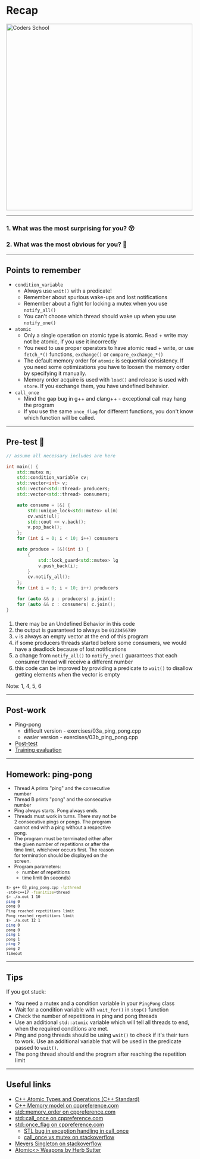 <!-- .slide: data-background="#111111" -->

# Recap

<a href="https://coders.school">
    <img width="500" data-src="../coders_school_logo.png" alt="Coders School" class="plain">
</a>

___

### 1. What was the most surprising for you? 😲

### 2. What was the most obvious for you? 🥱

___
<!-- .slide: style="font-size: .81em" -->

## Points to remember

* <!-- .element: class="fragment fade-in" --> <code>condition_variable</code>
  * <!-- .element: class="fragment fade-in" --> Always use <code>wait()</code> with a predicate!
  * <!-- .element: class="fragment fade-in" --> Remember about spurious wake-ups and lost notifications
  * <!-- .element: class="fragment fade-in" --> Remember about a fight for locking a mutex when you use <code>notify_all()</code>
  * <!-- .element: class="fragment fade-in" --> You can't choose which thread should wake up when you use <code>notify_one()</code>
* <!-- .element: class="fragment fade-in" --> <code>atomic</code>
  * <!-- .element: class="fragment fade-in" --> Only a single operation on atomic type is atomic. Read + write may not be atomic, if you use it incorrectly
  * <!-- .element: class="fragment fade-in" --> You need to use proper operators to have atomic read + write, or use <code>fetch_*()</code> functions, <code>exchange()</code> or <code>compare_exchange_*()</code>
  * <!-- .element: class="fragment fade-in" --> The default memory order for <code>atomic</code> is sequential consistency. If you need some optimizations you have to loosen the memory order by specifying it manually.
  * <!-- .element: class="fragment fade-in" --> Memory order acquire is used with <code>load()</code> and release is used with <code>store</code>. If you exchange them, you have undefined behavior.
* <!-- .element: class="fragment fade-in" --> <code>call_once</code>
  * <!-- .element: class="fragment fade-in" --> Mind the <span style="text-decoration: line-through;">gap</span> bug in g++ and clang++ - exceptional call may hang the program
  * <!-- .element: class="fragment fade-in" --> If you use the same <code>once_flag</code> for different functions, you don't know which function will be called.

___
<!-- .slide: style="font-size: .65em" -->

## Pre-test 🤯

<div class="multicolumn">

<div style="width: 60%">

```cpp
// assume all necessary includes are here

int main() {
    std::mutex m;
    std::condition_variable cv;
    std::vector<int> v;
    std::vector<std::thread> producers;
    std::vector<std::thread> consumers;

    auto consume = [&] {
        std::unique_lock<std::mutex> ul(m);
        cv.wait(ul);
        std::cout << v.back();
        v.pop_back();
    };
    for (int i = 0; i < 10; i++) consumers.emplace_back(consume);

    auto produce = [&](int i) {
        {
            std::lock_guard<std::mutex> lg(m);
            v.push_back(i);
        }
        cv.notify_all();
    };
    for (int i = 0; i < 10; i++) producers.emplace_back(produce, i);

    for (auto && p : producers) p.join();
    for (auto && c : consumers) c.join();
}
```

</div>

<div class="col" style="margin-top: 20px">

1. <!-- .element: class="fragment highlight-green" --> there may be an Undefined Behavior in this code
2. <!-- .element: class="fragment highlight-red" --> the output is guaranteed to always be <code>0123456789</code>
3. <!-- .element: class="fragment highlight-red" --> <code>v</code> is always an empty vector at the end of this program
4. <!-- .element: class="fragment highlight-green" --> if some producers threads started before some consumers, we would have a deadlock because of lost notifications
5. <!-- .element: class="fragment highlight-green" --> a change from <code>notify_all()</code> to <code>notify_one()</code> guarantees that each consumer thread will receive a different number
6. <!-- .element: class="fragment highlight-green" --> this code can be improved by providing a predicate to <code>wait()</code> to disallow getting elements when the vector is empty

Note: 1, 4, 5, 6

</div>

</div>

___

## Post-work

* Ping-pong
  * difficult version - exercises/03a_ping_pong.cpp
  * easier version - exercises/03b_ping_pong.cpp
* [Post-test](https://forms.gle/dgw17Ac5vCT1YBAw7)
* [Training evaluation](https://forms.gle/ADXRttpAaZgW8KwM6)

___

## Homework: ping-pong

<div class="multicolumn">

<div style="width: 60%; font-size: .9em;">

* <!-- .element: class="fragment fade-in" --> Thread A prints "ping" and the consecutive number
* <!-- .element: class="fragment fade-in" --> Thread B prints "pong" and the consecutive number
* <!-- .element: class="fragment fade-in" --> Ping always starts. Pong always ends.
* <!-- .element: class="fragment fade-in" --> Threads must work in turns. There may not be 2 consecutive pings or pongs. The program cannot end with a ping without a respective pong.
* <!-- .element: class="fragment fade-in" --> The program must be terminated either after the given number of repetitions or after the time limit, whichever occurs first. The reason for termination should be displayed on the screen.
* <!-- .element: class="fragment fade-in" --> Program parameters:
  * <!-- .element: class="fragment fade-in" --> number of repetitions
  * <!-- .element: class="fragment fade-in" --> time limit (in seconds)

</div>

<div style="width: 40%; font-size: .85em;">

```bash
$> g++ 03_ping_pong.cpp -lpthread
-std=c++17 -fsanitize=thread
$> ./a.out 1 10
ping 0
pong 0
Ping reached repetitions limit
Pong reached repetitions limit
$> ./a.out 12 1
ping 0
pong 0
ping 1
pong 1
ping 2
pong 2
Timeout
```

</div> <!-- .element: class="fragment fade-in" -->

</div>

___

## Tips

If you got stuck:

* <!-- .element: class="fragment fade-in" --> You need a mutex and a condition variable in your <code>PingPong</code> class
* <!-- .element: class="fragment fade-in" --> Wait for a condition variable with <code>wait_for()</code> in <code>stop()</code> function
* <!-- .element: class="fragment fade-in" --> Check the number of repetitions in ping and pong threads
* <!-- .element: class="fragment fade-in" --> Use an additional <code>std::atomic<bool></code> variable which will tell all threads to end, when the required conditions are met.
* <!-- .element: class="fragment fade-in" --> Ping and pong threads should be using <code>wait()</code> to check if it's their turn to work. Use an additional variable that will be used in the predicate passed to <code>wait()</code>.
* <!-- .element: class="fragment fade-in" --> The pong thread should end the program after reaching the repetition limit

___

## Useful links

* <a href="http://www.open-std.org/jtc1/sc22/wg21/docs/papers/2007/n2393.html">C++ Atomic Types and Operations (C++ Standard)</a>
* <a href="https://en.cppreference.com/w/cpp/language/memory_model">C++ Memory model on cppreference.com</a>
* <a href="https://en.cppreference.com/w/cpp/atomic/memory_order">std::memory_order on cppreference.com</a>
* <a href="https://en.cppreference.com/w/cpp/thread/call_once">std::call_once on cppreference.com</a>
* <a href="https://en.cppreference.com/w/cpp/thread/once_flag">std::once_flag on cppreference.com</a>
  * <a href="https://github.com/PaddlePaddle/Paddle/issues/6681">STL bug in exception handling in call_once</a>
  * <a href="https://stackoverflow.com/questions/26985370/stdcall-once-vs-stdmutex-for-thread-safe-initialization">call_once vs mutex on stackoverflow</a>
* <a href="https://stackoverflow.com/questions/17712001/how-is-meyers-implementation-of-a-singleton-actually-a-singleton">Meyers Singleton on stackoverflow</a>
* [Atomic<> Weapons by Herb Sutter](https://www.youtube.com/watch?v=A8eCGOqgvH4)
